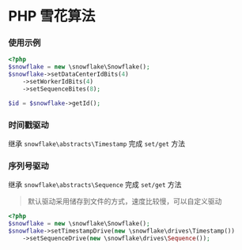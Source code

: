 # PHP 雪花算法

### 使用示例

```php
<?php
$snowflake = new \snowflake\Snowflake();
$snowflake->setDataCenterIdBits(4)
    ->setWorkerIdBits(4)
    ->setSequenceBites(8);

$id = $snowflake->getId();
```

### 时间戳驱动

继承 `snowflake\abstracts\Timestamp` 完成 `set/get` 方法

### 序列号驱动

继承 `snowflake\abstracts\Sequence` 完成 `set/get` 方法

> 默认驱动采用储存到文件的方式，速度比较慢，可以自定义驱动

```php
<?php
$snowflake = new \snowflake\Snowflake();
$snowflake->setTimestampDrive(new \snowflake\drives\Timestamp())
    ->setSequenceDrive(new \snowflake\drives\Sequence());
```